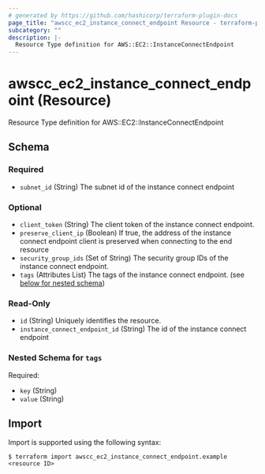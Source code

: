 ```yaml
---
# generated by https://github.com/hashicorp/terraform-plugin-docs
page_title: "awscc_ec2_instance_connect_endpoint Resource - terraform-provider-awscc"
subcategory: ""
description: |-
  Resource Type definition for AWS::EC2::InstanceConnectEndpoint
---
```


# awscc_ec2_instance_connect_endpoint (Resource)

Resource Type definition for AWS::EC2::InstanceConnectEndpoint



<!-- schema generated by tfplugindocs -->
## Schema

### Required

- `subnet_id` (String) The subnet id of the instance connect endpoint

### Optional

- `client_token` (String) The client token of the instance connect endpoint.
- `preserve_client_ip` (Boolean) If true, the address of the instance connect endpoint client is preserved when connecting to the end resource
- `security_group_ids` (Set of String) The security group IDs of the instance connect endpoint.
- `tags` (Attributes List) The tags of the instance connect endpoint. (see [below for nested schema](#nestedatt--tags))

### Read-Only

- `id` (String) Uniquely identifies the resource.
- `instance_connect_endpoint_id` (String) The id of the instance connect endpoint

<a id="nestedatt--tags"></a>
### Nested Schema for `tags`

Required:

- `key` (String)
- `value` (String)

## Import

Import is supported using the following syntax:

```shell
$ terraform import awscc_ec2_instance_connect_endpoint.example <resource ID>
```
